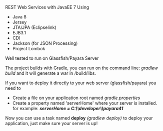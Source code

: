 REST Web Services with JavaEE 7 Using

*   Java 8
*   Jersey
*   JTA/JPA (Eclipselink)
*   EJB3.1
*   CDI
*   Jackson (for JSON Processing)
*   Project Lombok

Well tested to run on Glassfish/Payara Server

The project builds with Gradle, you can run on the command line: _gradlew build_ and it will generate a war in /build/libs.

If you want to deploy it directly to your web server (glassfish/payara) you need to

*   Create a file on your application root named _gradle.properties_
*   Create a property named 'serverHome' where your server is installed. for example:
    **_serverHome = C:\\\\developer\\\\payara41_**

Now you can use a task named **deploy** _(gradlew deploy)_ to deploy your application, just make sure your server is up!